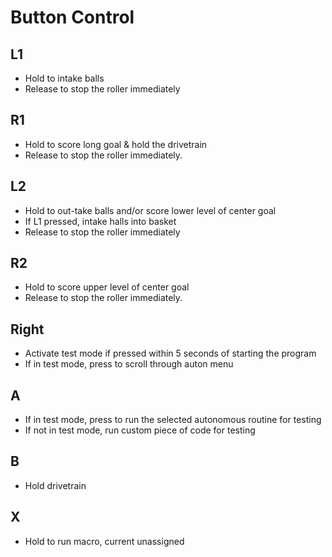 # Button Control

## L1
*  Hold to intake balls
*  Release to stop the roller immediately

## R1
*  Hold to score long goal & hold the drivetrain
*  Release to stop the roller immediately.

## L2
*  Hold to out-take balls and/or score lower level of center goal 
*  If L1 pressed, intake halls into basket
*  Release to stop the roller immediately

## R2
*  Hold to score upper level of center goal 
*  Release to stop the roller immediately.

## Right
*  Activate test mode if pressed within 5 seconds of starting the program
*  If in test mode, press to scroll through auton menu

## A
*  If in test mode, press to run the selected autonomous routine for testing
*  If not in test mode, run custom piece of code for testing

## B
*  Hold drivetrain

## X
*  Hold to run macro, current unassigned




